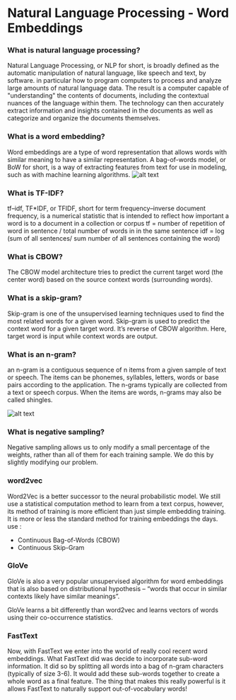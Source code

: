 # Natural Language Processing - Word Embeddings 


### What is natural language processing?
 Natural Language Processing, or NLP for short, is broadly defined as the automatic manipulation of natural language, like speech and text, by software.
 in particular how to program computers to process and analyze large amounts of natural language data. The result is a computer capable of "understanding" the contents of documents, including the contextual nuances of the language within them. The technology can then accurately extract information and insights contained in the documents as well as categorize and organize the documents themselves.

###  What is a word embedding?

Word embeddings are a type of word representation that allows words with similar meaning to have a similar representation.
A bag-of-words model, or BoW for short, is a way of extracting features from text for use in modeling, such as with machine learning algorithms.
![alt text](https://miro.medium.com/max/700/1*hLvya7MXjsSc3NS2SoLMEg.png)

 
### What is TF-IDF?
 tf–idf, TF*IDF, or TFIDF, short for term frequency–inverse document frequency, is a numerical statistic that is intended to reflect how important a word is to a document in a collection or corpus
 tf = number of repetition of word in sentence / total number of words in in the same sentence
 idf = log (sum of  all sentences/ sum number of  all sentences containing the word)
### What is CBOW?
The CBOW model architecture tries to predict the current target word (the center word) based on the source context words (surrounding words).
### What is a skip-gram?
Skip-gram is one of the unsupervised learning techniques used to find the most related words for a given word.
Skip-gram is used to predict the context word for a given target word. It’s reverse of CBOW algorithm. Here, target word is input while context words are output.
### What is an n-gram?
an n-gram is a contiguous sequence of n items from a given sample of text or speech. The items can be phonemes, syllables, letters, words or base pairs according to the application. The n-grams typically are collected from a text or speech corpus. When the items are words, n-grams may also be called shingles.

![alt text](https://i.stack.imgur.com/8ARA1.png)
### What is negative sampling?
Negative sampling allows us to only modify a small percentage of the weights, rather than all of them for each training sample. We do this by slightly modifying our problem.
### word2vec
Word2Vec is a better successor to the neural probabilistic model. We still use a statistical computation method to learn from a text corpus, however, its method of training is more efficient than just simple embedding training. It is more or less the standard method for training embeddings the days.
use :
* Continuous Bag-of-Words (CBOW)
* Continuous Skip-Gram

### GloVe
GloVe is also a very popular unsupervised algorithm for word embeddings that is also based on distributional hypothesis – “words that occur in similar contexts likely have similar meanings”.

GloVe learns a bit differently than word2vec and learns vectors of words using their co-occurrence statistics.
### FastText
Now, with FastText we enter into the world of really cool recent word embeddings. What FastText did was decide to incorporate sub-word information. It did so by splitting all words into a bag of n-gram characters (typically of size 3-6). It would add these sub-words together to create a whole word as a final feature. The thing that makes this really powerful is it allows FastText to naturally support out-of-vocabulary words!
